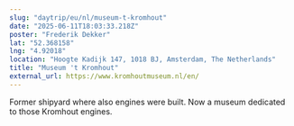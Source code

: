 ```yaml
---
slug: "daytrip/eu/nl/museum-t-kromhout"
date: "2025-06-11T18:03:33.218Z"
poster: "Frederik Dekker"
lat: "52.368158"
lng: "4.92018"
location: "Hoogte Kadijk 147, 1018 BJ, Amsterdam, The Netherlands"
title: "Museum 't Kromhout"
external_url: https://www.kromhoutmuseum.nl/en/
---
```

Former shipyard where also engines were built. Now a museum dedicated to those Kromhout engines.